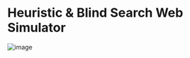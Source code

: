 # Heuristic & Blind Search Web Simulator
![image](https://github.com/user-attachments/assets/d23cd166-237b-4574-8514-f3ac0e6c0758)

